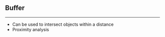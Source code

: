 <h2 id="buffer-sm">Buffer</h2>

----

  - Can be used to intersect objects within a distance
  - Proximity analysis
